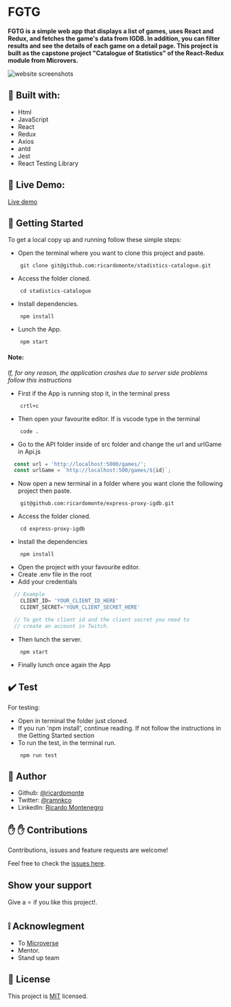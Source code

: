 # FGTG

**FGTG is a simple web app that displays a list of games, uses React and Redux, and fetches the game's data from IGDB. In addition, you can filter results and see the details of each game on a detail page. This project is built as the capstone project "Catalogue of Statistics" of the React-Redux module from Microvers.**

![website screenshots](https://media.giphy.com/media/eN45pMjdxDOczebtKJ/giphy.gif)

## :hammer: Built with:

- Html
- JavaScript
- React
- Redux
- Axios
- antd
- Jest
- React Testing Library

## :red_circle: Live Demo:

[Live demo](https://fgtg-frm-gamers-to-gamers.herokuapp.com/)

## :construction_worker: Getting Started

To get a local copy up and running follow these simple steps:

- Open the terminal where you want to clone this project and paste.

```
    git clone git@github.com:ricardomonte/stadistics-catalogue.git
```

- Access the folder cloned.

```
    cd stadistics-catalogue
```

- Install dependencies.

```
    npm install
```

- Lunch the App.

```
    npm start
```

#### Note:

_If, for any reason, the application crashes due to server side problems follow this instructions_

- First if the App is running stop it, in the terminal press

```
    crtl+c
```

- Then open your favourite editor. If is vscode type in the terminal

```
    code .
```

- Go to the API folder inside of src folder and change the url and urlGame in Api.js

```javaScript
  const url = 'http://localhost:5000/games/';
  const urlGame = `http://localhost:500/games/${id}`;
```

- Now open a new terminal in a folder where you want clone the following project then paste.

```
    git@github.com:ricardomonte/express-proxy-igdb.git
```

- Access the folder cloned.

```
    cd express-proxy-igdb
```

- Install the dependencies

```
    npm install
```

- Open the project with your favourite editor.
- Create .env file in the root
- Add your credentials

```javaScript
  // Example
    CLIENT_ID= 'YOUR_CLIENT_ID_HERE'
    CLIENT_SECRET='YOUR_CLIENT_SECRET_HERE'

  // To get the client id and the client secret you need to
  // create an account in Twitch.
```

- Then lunch the server.

```
    npm start
```

- Finally lunch once again the App

## :heavy_check_mark: Test

For testing:

- Open in terminal the folder just cloned.
- If you run 'npm install', continue reading. If not follow the instructions in the Getting Started section
- To run the test, in the terminal run.

```
    npm run test
```

## :bust_in_silhouette: Author

- Github: [@ricardomonte](https://github.com/ricardomonte)
- Twitter: [@ramnkco](https://twitter.com/ramnkco)
- LinkedIn: [Ricardo Montenegro](https://www.linkedin.com/in/ricantomontenegro/)

## :raised_hand: :raised_hand: Contributions

Contributions, issues and feature requests are welcome!

Feel free to check the [issues here](https://github.com/ricardomonte/stadistics-catalogue/issues).

## Show your support

Give a :star: if you like this project!.

## :grey_exclamation: Acknowlegment

- To [Microverse](https://www.microverse.org/)
- Mentor.
- Stand up team

## :memo: License

This project is [MIT](LICENSE) licensed.
